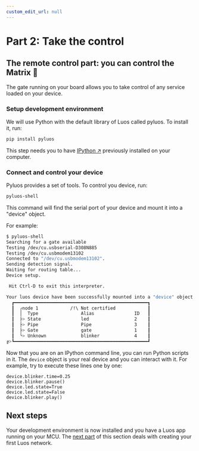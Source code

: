 ```yaml
---
custom_edit_url: null
---
```


# Part 2: Take the control

## The remote control part: you can control the Matrix 💊

The gate running on your board allows you to take control of any service loaded on your device.

### Setup development environment

We will use Python with the default library of Luos called pyluos.
To install it, run:

```bash
pip install pyluos
```

This step needs you to have <a href="IPython" target="_blank">IPython &#8599;</a> previously installed on your computer.

### Connect and control your device

Pyluos provides a set of tools. To control you device, run:

```bash
pyluos-shell
```

This command will find the serial port of your device and mount it into a "device" object.

For example:

```bash
$ pyluos-shell
Searching for a gate available
Testing /dev/cu.usbserial-D308N885
Testing /dev/cu.usbmodem13102
Connected to "/dev/cu.usbmodem13102".
Sending detection signal.
Waiting for routing table...
Device setup.

 Hit Ctrl-D to exit this interpreter.

Your luos device have been successfully mounted into a "device" object:
  ┏━━━━━━━━━━━━━━━━━━━━━━━━━━━━━━━━━━━━━━━━━━━━━━━━━━┓
  ┃  ╭node 1            /!\ Not certified            ┃
  ┃  │  Type                Alias               ID   ┃
  ┃  ├> State               led                 2    ┃
  ┃  ├> Pipe                Pipe                3    ┃
  ┃  ├> Gate                gate                1    ┃
  ┃  ╰> Unknown             blinker             4    ┃
╔>┗━━━━━━━━━━━━━━━━━━━━━━━━━━━━━━━━━━━━━━━━━━━━━━━━━━┛

```

Now that you are on an IPython command line, you can run Python scripts in it.
The `device` object is your real device and you can interact with it. For example, try to execute these lines one by one:

`device.blinker.time=0.25`  
`device.blinker.pause()`  
`device.led.state=True`  
`device.led.state=False`  
`device.blinker.play()`

## Next steps

Your development environment is now installed and you have a Luos app running on your MCU. The [next part](/get-started/get-started3) of this section deals with creating your first Luos network.
